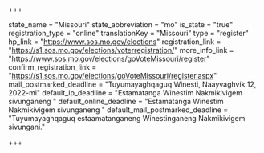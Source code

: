 +++

state_name = "Missouri"
state_abbreviation = "mo"
is_state = "true"
registration_type = "online"
translationKey = "Missouri"
type = "register"
hp_link = "https://www.sos.mo.gov/elections"
registration_link = "https://s1.sos.mo.gov/elections/voterregistration/"
more_info_link = "https://www.sos.mo.gov/elections/goVoteMissouri/register"
confirm_registration_link = "https://s1.sos.mo.gov/elections/goVoteMissouri/register.aspx"
mail_postmarked_deadline = "Tuyumayaghqaguq Winesti, Naayvaghvik 12, 2022-mi"
default_ip_deadline = "Estamatanga Winestim Nakmikivigem sivunganeng "
default_online_deadline = "Estamatanga Winestim Nakmikivigem sivunganeng "
default_mail_postmarked_deadline = "Tuyumayaghqaguq estaamatanganeng Winestinganeng Nakmikivigem sivungani."

+++